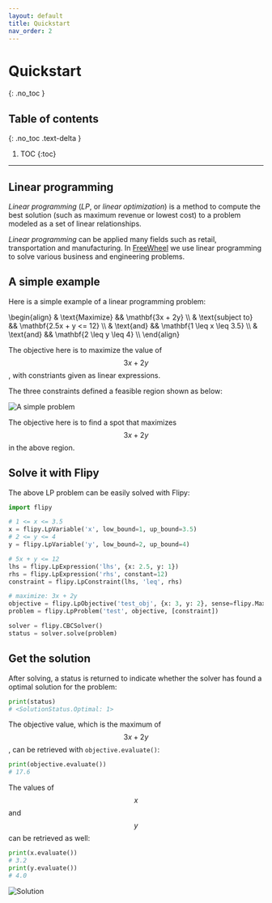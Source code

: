 ```yaml
---
layout: default
title: Quickstart
nav_order: 2
---
```


# Quickstart
{: .no_toc }

## Table of contents
{: .no_toc .text-delta }

1. TOC
{:toc}

---

## Linear programming

*Linear programming* (*LP*, or *linear optimization*) is a method to compute the best solution (such as maximum revenue or lowest cost) to a problem modeled as a set of linear relationships.

*Linear programming* can be applied many fields such as retail, transportation and manufacturing. In [FreeWheel](https://freewheel.com) we use linear programming to solve various business and engineering problems.

## A simple example

Here is a simple example of a linear programming problem:

\begin{align}
& \text{Maximize} && \mathbf{3x + 2y} \\\\ & \text{subject to} && \mathbf{2.5x + y <= 12} \\\\ & \text{and} && \mathbf{1 \leq x \leq 3.5} \\\\ & \text{and} && \mathbf{2 \leq y \leq 4} \\\\
\end{align}

The objective here is to maximize the value of $$3x + 2y$$, with constriants given as linear expressions.

The three constraints defined a feasible region shown as below:

![A simple problem]({{site.baseurl}}/assets/images/simple-problem.png)

The objective here is to find a spot that maximizes $$3x + 2y$$ in the above region.

## Solve it with Flipy

The above LP problem can be easily solved with Flipy:

```python
import flipy

# 1 <= x <= 3.5
x = flipy.LpVariable('x', low_bound=1, up_bound=3.5)
# 2 <= y <= 4
y = flipy.LpVariable('y', low_bound=2, up_bound=4)

# 5x + y <= 12
lhs = flipy.LpExpression('lhs', {x: 2.5, y: 1})
rhs = flipy.LpExpression('rhs', constant=12) 
constraint = flipy.LpConstraint(lhs, 'leq', rhs)

# maximize: 3x + 2y
objective = flipy.LpObjective('test_obj', {x: 3, y: 2}, sense=flipy.Maximize)
problem = flipy.LpProblem('test', objective, [constraint])

solver = flipy.CBCSolver()
status = solver.solve(problem)
```

## Get the solution 

After solving, a status is returned to indicate whether the solver has found a optimal solution for the problem:

```python
print(status)
# <SolutionStatus.Optimal: 1>
```

The objective value, which is the maximum of $$3x + 2y$$, can be retrieved with `objective.evaluate()`:

```python
print(objective.evaluate())
# 17.6
```

The values of $$x$$ and $$y$$ can be retrieved as well:

```python
print(x.evaluate())
# 3.2
print(y.evaluate())
# 4.0
```

![Solution]({{site.baseurl}}/assets/images/simple-problem-solution.png)